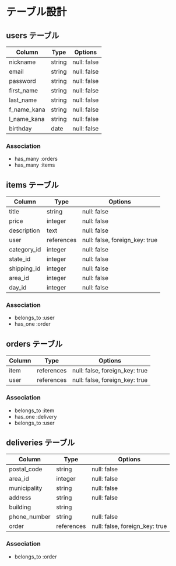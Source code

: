 # テーブル設計

## users テーブル

| Column     | Type   | Options     |
| ---------- | ------ | ----------- |
| nickname   | string | null: false |
| email      | string | null: false |
| password   | string | null: false |
| first_name | string | null: false |
| last_name  | string | null: false |
| f_name_kana| string | null: false |
| l_name_kana| string | null: false |
| birthday   | date   | null: false |

### Association

- has_many :orders
- has_many :items



## items テーブル

| Column      | Type       | Options                        |
| ----------- | ---------- | -------------------------------|
| title       | string     | null: false                    |
| price       | integer    | null: false                    |
| description | text       | null: false                    |
| user        | references | null: false, foreign_key: true |
| category_id | integer    | null: false                    |
| state_id    | integer    | null: false                    |
| shipping_id | integer    | null: false                    |
| area_id     | integer    | null: false                    |
| day_id      | integer    | null: false                    |

### Association

- belongs_to :user
- has_one :order

## orders テーブル

| Column   | Type       | Options                        |
| ---------| ---------- | ------------------------------ |
| item     | references | null: false, foreign_key: true |
| user     | references | null: false, foreign_key: true |

### Association

- belongs_to :item
- has_one :delivery
- belongs_to :user

## deliveries テーブル

| Column        | Type       | Options                        |
| ------------- | -----------| ------------------------------ |
| postal_code   | string     | null: false                    |
| area_id       | integer    | null: false                    |
| municipality  | string     | null: false                    |
| address       | string     | null: false                    |
| building      | string     |                                |
| phone_number  | string     | null: false                    |
| order         | references | null: false, foreign_key: true |

### Association

- belongs_to :order
